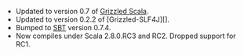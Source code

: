 * Updated to version 0.7 of [Grizzled Scala][].
* Updated to version 0.2.2 of [Grizzled-SLF4J][].
* Bumped to [SBT][] version 0.7.4.
* Now compiles under Scala 2.8.0.RC3 and RC2. Dropped support for RC1.

[SBT]: http://code.google.com/p/simple-build-tool
[Grizzled Scala]: http://bmc.github.com/grizzled-scala/
[Grizzled SLF4J]: http://bmc.github.com/grizzled-slf4j/
